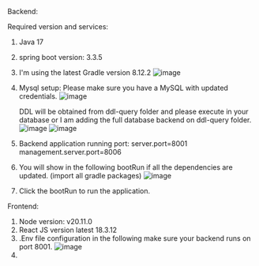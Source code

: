 Backend:

Required version and services:
1. Java 17
2. spring boot version: 3.3.5
3. I'm using the latest Gradle version 8.12.2
   ![image](https://github.com/user-attachments/assets/c3485233-ff88-4ca7-b0c3-923db8306f5d)
4. Mysql setup: Please make sure you have a MySQL with updated credentials.
   ![image](https://github.com/user-attachments/assets/7214b665-5bce-4eda-9c87-b87f5a118dad)

   DDL will be obtained from ddl-query folder and please execute in your database or I am adding the full database backend on ddl-query folder.
   ![image](https://github.com/user-attachments/assets/b3a291f3-aa76-4381-8572-bbbed752d735)
   ![image](https://github.com/user-attachments/assets/1ef73e9f-90ea-4b32-988d-2236d1519190)
6. Backend application running port: 
  server.port=8001
  management.server.port=8006
7. You will show in the following bootRun if all the dependencies are updated. (import all gradle packages)
   ![image](https://github.com/user-attachments/assets/cc8e63fd-750b-4081-9a0e-0868ecc4ba0e)

8. Click the bootRun to run the application.

Frontend:
1. Node version: v20.11.0
2. React JS version latest 18.3.12
3. .Env file configuration in the following make sure your backend runs on port 8001.
![image](https://github.com/user-attachments/assets/694154fa-ada4-4409-8f0d-9aec1fe10a7e)
4. 


